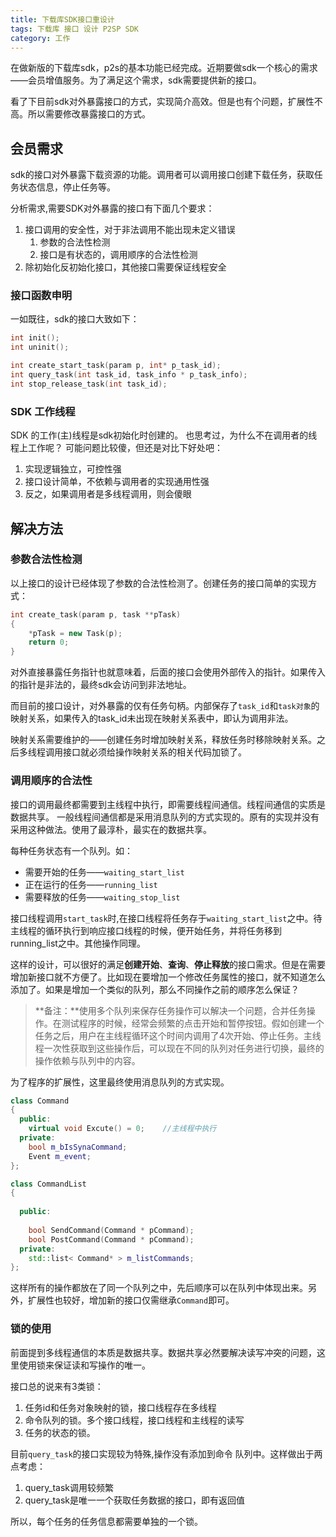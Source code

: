 ```yaml
---
title: 下载库SDK接口重设计
tags: 下载库 接口 设计 P2SP SDK
category: 工作
---
```



在做新版的下载库sdk，p2s的基本功能已经完成。近期要做sdk一个核心的需求——会员增值服务。为了满足这个需求，sdk需要提供新的接口。

看了下目前sdk对外暴露接口的方式，实现简介高效。但是也有个问题，扩展性不高。所以需要修改暴露接口的方式。

<!--more-->

## 会员需求

sdk的接口对外暴露下载资源的功能。调用者可以调用接口创建下载任务，获取任务状态信息，停止任务等。

分析需求,需要SDK对外暴露的接口有下面几个要求：

1. 接口调用的安全性，对于非法调用不能出现未定义错误
    1. 参数的合法性检测
    2. 接口是有状态的，调用顺序的合法性检测
2. 除初始化反初始化接口，其他接口需要保证线程安全

### 接口函数申明

一如既往，sdk的接口大致如下：

```cpp
int init();
int uninit();

int create_start_task(param p, int* p_task_id);
int query_task(int task_id, task_info * p_task_info);
int stop_release_task(int task_id);
```

### SDK 工作线程

SDK 的工作(主)线程是sdk初始化时创建的。
也思考过，为什么不在调用者的线程上工作呢？
可能问题比较傻，但还是对比下好处吧：


1. 实现逻辑独立，可控性强
2. 接口设计简单，不依赖与调用者的实现通用性强
3. 反之，如果调用者是多线程调用，则会傻眼


## 解决方法



### 参数合法性检测

以上接口的设计已经体现了参数的合法性检测了。创建任务的接口简单的实现方式：

```cpp
int create_task(param p, task **pTask)
{
    *pTask = new Task(p);
    return 0;
}
```
对外直接暴露任务指针也就意味着，后面的接口会使用外部传入的指针。如果传入的指针是非法的，最终sdk会访问到非法地址。

而目前的接口设计，对外暴露的仅有任务句柄。内部保存了`task_id`和`task对象`的映射关系，如果传入的task_id未出现在映射关系表中，即认为调用非法。

映射关系需要维护的——创建任务时增加映射关系，释放任务时移除映射关系。之后多线程调用接口就必须给操作映射关系的相关代码加锁了。

### 调用顺序的合法性

接口的调用最终都需要到主线程中执行，即需要线程间通信。线程间通信的实质是数据共享。
一般线程间通信都是采用消息队列的方式实现的。原有的实现并没有采用这种做法。使用了最淳朴，最实在的数据共享。

每种任务状态有一个队列。如：

- 需要开始的任务——`waiting_start_list`
- 正在运行的任务——`running_list`
- 需要释放的任务——`waiting_stop_list`

接口线程调用`start_task`时,在接口线程将任务存于`waiting_start_list`之中。待主线程的循环执行到响应接口线程的时候，便开始任务，并将任务移到running_list之中。其他操作同理。

这样的设计，可以很好的满足**创建开始**、**查询**、**停止释放**的接口需求。但是在需要增加新接口就不方便了。比如现在要增加一个修改任务属性的接口，就不知道怎么添加了。如果是增加一个类似的队列，那么不同操作之前的顺序怎么保证？

> **备注：**使用多个队列来保存任务操作可以解决一个问题，合并任务操作。在测试程序的时候，经常会频繁的点击开始和暂停按钮。假如创建一个任务之后，用户在主线程循环这个时间内调用了4次开始、停止任务。主线程一次性获取到这些操作后，可以现在不同的队列对任务进行切换，最终的操作依赖与队列中的内容。


为了程序的扩展性，这里最终使用消息队列的方式实现。

```cpp
class Command
{
  public:
    virtual void Excute() = 0;    //主线程中执行
  private:
    bool m_bIsSynaCommand;
    Event m_event;
};

class CommandList
{
  
  public:
  
    bool SendCommand(Command * pCommand);
    bool PostCommand(Command * pCommand);
  private:
    std::list< Command* > m_listCommands;
};
```

这样所有的操作都放在了同一个队列之中，先后顺序可以在队列中体现出来。另外，扩展性也较好，增加新的接口仅需继承`Command`即可。

### 锁的使用

前面提到多线程通信的本质是数据共享。数据共享必然要解决读写冲突的问题，这里使用锁来保证读和写操作的唯一。

接口总的说来有3类锁：

1. 任务id和任务对象映射的锁，接口线程存在多线程
2. 命令队列的锁。多个接口线程，接口线程和主线程的读写
3. 任务的状态的锁。

目前`query_task`的接口实现较为特殊,操作没有添加到命令 队列中。这样做出于两点考虑：

1. query_task调用较频繁
2. query_task是唯一一个获取任务数据的接口，即有返回值

所以，每个任务的任务信息都需要单独的一个锁。





